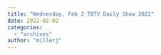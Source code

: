```yaml
---
title: "Wednesday, Feb 2 TBTV Daily Show 2022"
date: 2022-02-02
categories: 
  - "archives"
author: "millerj"
---
```



